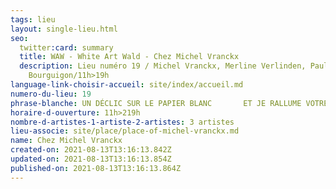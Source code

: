 ```yaml
---
tags: lieu
layout: single-lieu.html
seo:
  twitter:card: summary
  title: WAW - White Art Wald - Chez Michel Vranckx
  description: Lieu numéro 19 / Michel Vranckx, Merline Verlinden, Pauline
    Bourguigon/11h>19h
language-link-choisir-accueil: site/index/accueil.md
numero-du-lieu: 19
phrase-blanche: UN DÉCLIC SUR LE PAPIER BLANC       ET JE RALLUME VOTRE VIE
horaire-d-ouverture: 11h>219h
nombre-d-artistes-1-artiste-2-artistes: 3 artistes
lieu-associe: site/place/place-of-michel-vranckx.md
name: Chez Michel Vranckx
created-on: 2021-08-13T13:16:13.842Z
updated-on: 2021-08-13T13:16:13.854Z
published-on: 2021-08-13T13:16:13.864Z
---
```

